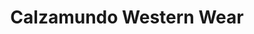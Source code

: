 ---
title: "Calzamundo Western Wear"
url: /west-valley-city/calzamundo-western-wear/
shop: clothes
---